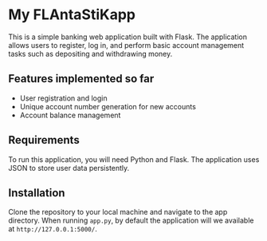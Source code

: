# My FLAntaStiKapp

This is a simple banking web application built with Flask. The application allows users to register, log in, and perform basic account management tasks such as depositing and withdrawing money.

## Features implemented so far

- User registration and login
- Unique account number generation for new accounts
- Account balance management

## Requirements

To run this application, you will need Python and Flask. The application uses JSON to store user data persistently.

## Installation

Clone the repository to your local machine and navigate to the app directory. When running `app.py`, by default the application will we available at `http://127.0.0.1:5000/`.
